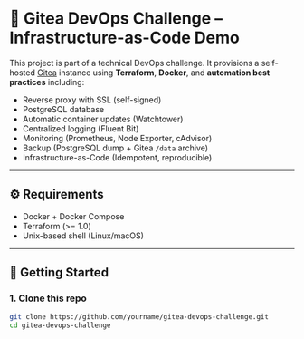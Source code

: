 # 🧪 Gitea DevOps Challenge – Infrastructure-as-Code Demo

This project is part of a technical DevOps challenge. It provisions a self-hosted [Gitea](https://gitea.io/) instance using **Terraform**, **Docker**, and **automation best practices** including:

- Reverse proxy with SSL (self-signed)
- PostgreSQL database
- Automatic container updates (Watchtower)
- Centralized logging (Fluent Bit)
- Monitoring (Prometheus, Node Exporter, cAdvisor)
- Backup (PostgreSQL dump + Gitea `/data` archive)
- Infrastructure-as-Code (Idempotent, reproducible)

---

## ⚙️ Requirements

- Docker + Docker Compose
- Terraform (>= 1.0)
- Unix-based shell (Linux/macOS)

---

## 🚀 Getting Started

### 1. Clone this repo
```bash
git clone https://github.com/yourname/gitea-devops-challenge.git
cd gitea-devops-challenge